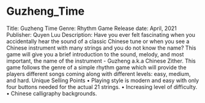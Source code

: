 # Guzheng_Time

Title: Guzheng Time 
Genre: Rhythm Game 
Release date: April, 2021
Publisher: Quyen Luu
Description:
Have you ever felt fascinating when you accidentally hear the sound of a classic Chinese tune
or when you see a Chinese instrument with many strings and you do not know the name?
This game will give you a brief introduction to the sound, melody, and most important, the name of the instrument - Guzheng a.k.a Chinese Zither.
This game follows the genre of a simple rhythm game which will provide the players different songs coming along with different levels: easy, medium, and hard.
Unique Selling Points
• Playing style is modern and easy with only four buttons needed for the actual 21 strings.
• Increasing level of difficulty.
• Chinese calligraphy backgrounds.
